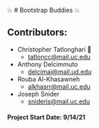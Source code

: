 💥 # Bootstrap Buddies 💥

## Contributors:
* Christopher Tatlonghari 🌟
  * tatloncc@mail.uc.edu
* Anthony Delcimmuto
  * delcimaj@mail.ud.edu
* Rouba Al-Khasawneh
  * alkhasrr@mail.uc.edu
* Joseph Snider
  * sniderjs@mail.uc.edu

#### Project Start Date:  9/14/21
